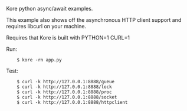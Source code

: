 Kore python async/await examples.

This example also shows off the asynchronous HTTP client support
and requires libcurl on your machine.

Requires that Kore is built with PYTHON=1 CURL=1

Run:
```
	$ kore -rn app.py
```

Test:
```
	$ curl -k http://127.0.0.1:8888/queue
	$ curl -k http://127.0.0.1:8888/lock
	$ curl -k http://127.0.0.1:8888/proc
	$ curl -k http://127.0.0.1:8888/socket
	$ curl -k http://127.0.0.1:8888/httpclient
```
